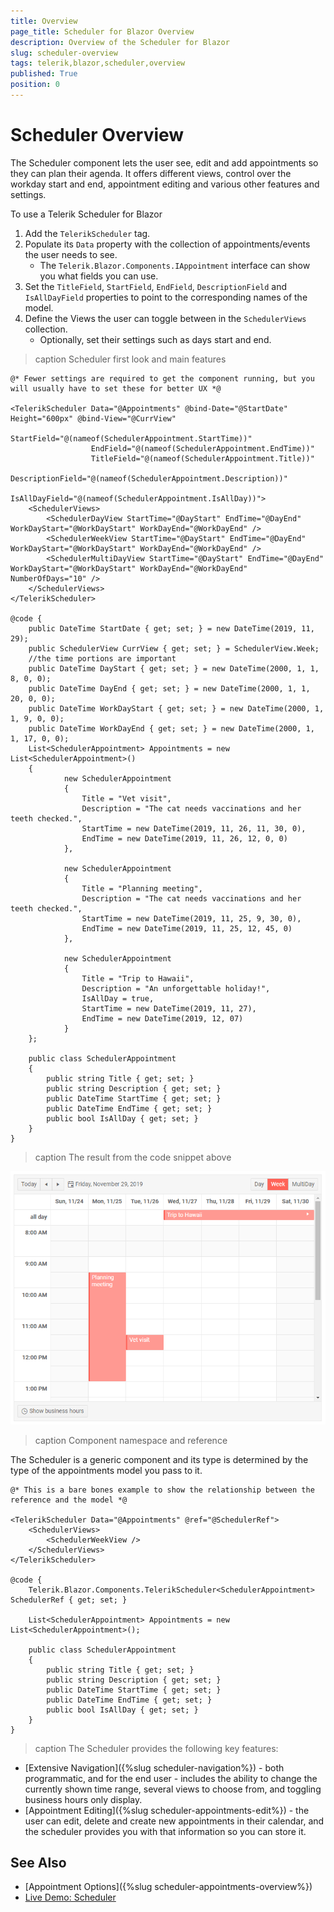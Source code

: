 ```yaml
---
title: Overview
page_title: Scheduler for Blazor Overview
description: Overview of the Scheduler for Blazor
slug: scheduler-overview
tags: telerik,blazor,scheduler,overview
published: True
position: 0
---
```


# Scheduler Overview

The Scheduler component lets the user see, edit and add appointments so they can plan their agenda. It offers different views, control over the workday start and end, appointment editing and various other features and settings.

To use a Telerik Scheduler for Blazor

1. Add the `TelerikScheduler` tag.
1. Populate its `Data` property with the collection of appointments/events the user needs to see.
    * The `Telerik.Blazor.Components.IAppointment` interface can show you what fields you can use.
1. Set the `TitleField`, `StartField`, `EndField`, `DescriptionField` and `IsAllDayField` properties to point to the corresponding names of the model.
1. Define the Views the user can toggle between in the `SchedulerViews` collection.
    * Optionally, set their settings such as days start and end.

>caption Scheduler first look and main features

````CSHTML
@* Fewer settings are required to get the component running, but you will usually have to set these for better UX *@

<TelerikScheduler Data="@Appointments" @bind-Date="@StartDate" Height="600px" @bind-View="@CurrView"
                  StartField="@(nameof(SchedulerAppointment.StartTime))"
                  EndField="@(nameof(SchedulerAppointment.EndTime))"
                  TitleField="@(nameof(SchedulerAppointment.Title))"
                  DescriptionField="@(nameof(SchedulerAppointment.Description))"
                  IsAllDayField="@(nameof(SchedulerAppointment.IsAllDay))">
    <SchedulerViews>
        <SchedulerDayView StartTime="@DayStart" EndTime="@DayEnd" WorkDayStart="@WorkDayStart" WorkDayEnd="@WorkDayEnd" />
        <SchedulerWeekView StartTime="@DayStart" EndTime="@DayEnd" WorkDayStart="@WorkDayStart" WorkDayEnd="@WorkDayEnd" />
        <SchedulerMultiDayView StartTime="@DayStart" EndTime="@DayEnd" WorkDayStart="@WorkDayStart" WorkDayEnd="@WorkDayEnd" NumberOfDays="10" />
    </SchedulerViews>
</TelerikScheduler>

@code {
    public DateTime StartDate { get; set; } = new DateTime(2019, 11, 29);
    public SchedulerView CurrView { get; set; } = SchedulerView.Week;
    //the time portions are important
    public DateTime DayStart { get; set; } = new DateTime(2000, 1, 1, 8, 0, 0);
    public DateTime DayEnd { get; set; } = new DateTime(2000, 1, 1, 20, 0, 0);
    public DateTime WorkDayStart { get; set; } = new DateTime(2000, 1, 1, 9, 0, 0);
    public DateTime WorkDayEnd { get; set; } = new DateTime(2000, 1, 1, 17, 0, 0);
    List<SchedulerAppointment> Appointments = new List<SchedulerAppointment>()
    {
            new SchedulerAppointment
            {
                Title = "Vet visit",
                Description = "The cat needs vaccinations and her teeth checked.",
                StartTime = new DateTime(2019, 11, 26, 11, 30, 0),
                EndTime = new DateTime(2019, 11, 26, 12, 0, 0)
            },

            new SchedulerAppointment
            {
                Title = "Planning meeting",
                Description = "The cat needs vaccinations and her teeth checked.",
                StartTime = new DateTime(2019, 11, 25, 9, 30, 0),
                EndTime = new DateTime(2019, 11, 25, 12, 45, 0)
            },

            new SchedulerAppointment
            {
                Title = "Trip to Hawaii",
                Description = "An unforgettable holiday!",
                IsAllDay = true,
                StartTime = new DateTime(2019, 11, 27),
                EndTime = new DateTime(2019, 12, 07)
            }
    };

    public class SchedulerAppointment
    {
        public string Title { get; set; }
        public string Description { get; set; }
        public DateTime StartTime { get; set; }
        public DateTime EndTime { get; set; }
        public bool IsAllDay { get; set; }
    }
}
````

>caption The result from the code snippet above

![](images/scheduler-basic-screenshot.png)

>caption Component namespace and reference

The Scheduler is a generic component and its type is determined by the type of the appointments model you pass to it.

````CSHTML
@* This is a bare bones example to show the relationship between the reference and the model *@

<TelerikScheduler Data="@Appointments" @ref="@SchedulerRef">
    <SchedulerViews>
        <SchedulerWeekView />
    </SchedulerViews>
</TelerikScheduler>

@code {
    Telerik.Blazor.Components.TelerikScheduler<SchedulerAppointment> SchedulerRef { get; set; }

    List<SchedulerAppointment> Appointments = new List<SchedulerAppointment>();

    public class SchedulerAppointment
    {
        public string Title { get; set; }
        public string Description { get; set; }
        public DateTime StartTime { get; set; }
        public DateTime EndTime { get; set; }
        public bool IsAllDay { get; set; }
    }
}
````

>caption The Scheduler provides the following key features:

* [Extensive Navigation]({%slug scheduler-navigation%}) - both programmatic, and for the end user - includes the ability to change the currently shown time range, several views to choose from, and toggling business hours only display.
* [Appointment Editing]({%slug scheduler-appointments-edit%}) - the user can edit, delete and create new appointments in their calendar, and the scheduler provides you with that information so you can store it.


## See Also

  * [Appointment Options]({%slug scheduler-appointments-overview%})
  * [Live Demo: Scheduler](https://demos.telerik.com/blazor-ui/scheduler/overview)

